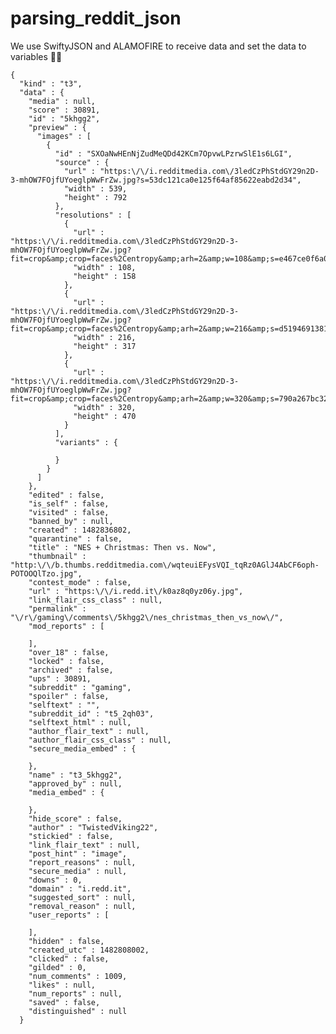 # parsing_reddit_json

We use SwiftyJSON and ALAMOFIRE to receive data and set the data to variables :tada::tada:


    {
      "kind" : "t3",
      "data" : {
        "media" : null,
        "score" : 30891,
        "id" : "5khgg2",
        "preview" : {
          "images" : [
            {
              "id" : "SXOaNwHEnNjZudMeQDd42KCm7OpvwLPzrwSlE1s6LGI",
              "source" : {
                "url" : "https:\/\/i.redditmedia.com\/3ledCzPhStdGY29n2D-3-mhOW7FOjfUYoeglpWwFrZw.jpg?s=53dc121ca0e125f64af85622eabd2d34",
                "width" : 539,
                "height" : 792
              },
              "resolutions" : [
                {
                  "url" : "https:\/\/i.redditmedia.com\/3ledCzPhStdGY29n2D-3-mhOW7FOjfUYoeglpWwFrZw.jpg?fit=crop&amp;crop=faces%2Centropy&amp;arh=2&amp;w=108&amp;s=e467ce0f6a0b55029b9be5db1511ea2c",
                  "width" : 108,
                  "height" : 158
                },
                {
                  "url" : "https:\/\/i.redditmedia.com\/3ledCzPhStdGY29n2D-3-mhOW7FOjfUYoeglpWwFrZw.jpg?fit=crop&amp;crop=faces%2Centropy&amp;arh=2&amp;w=216&amp;s=d51946913810437008f4d0b6aea4c988",
                  "width" : 216,
                  "height" : 317
                },
                {
                  "url" : "https:\/\/i.redditmedia.com\/3ledCzPhStdGY29n2D-3-mhOW7FOjfUYoeglpWwFrZw.jpg?fit=crop&amp;crop=faces%2Centropy&amp;arh=2&amp;w=320&amp;s=790a267bc32b7b429a16605aaefdca6d",
                  "width" : 320,
                  "height" : 470
                }
              ],
              "variants" : {

              }
            }
          ]
        },
        "edited" : false,
        "is_self" : false,
        "visited" : false,
        "banned_by" : null,
        "created" : 1482836802,
        "quarantine" : false,
        "title" : "NES + Christmas: Then vs. Now",
        "thumbnail" : "http:\/\/b.thumbs.redditmedia.com\/wqteuiEFysVQI_tqRz0AGlJ4AbCF6oph-POTOOQlTzo.jpg",
        "contest_mode" : false,
        "url" : "https:\/\/i.redd.it\/k0az8q0yz06y.jpg",
        "link_flair_css_class" : null,
        "permalink" : "\/r\/gaming\/comments\/5khgg2\/nes_christmas_then_vs_now\/",
        "mod_reports" : [

        ],
        "over_18" : false,
        "locked" : false,
        "archived" : false,
        "ups" : 30891,
        "subreddit" : "gaming",
        "spoiler" : false,
        "selftext" : "",
        "subreddit_id" : "t5_2qh03",
        "selftext_html" : null,
        "author_flair_text" : null,
        "author_flair_css_class" : null,
        "secure_media_embed" : {

        },
        "name" : "t3_5khgg2",
        "approved_by" : null,
        "media_embed" : {

        },
        "hide_score" : false,
        "author" : "TwistedViking22",
        "stickied" : false,
        "link_flair_text" : null,
        "post_hint" : "image",
        "report_reasons" : null,
        "secure_media" : null,
        "downs" : 0,
        "domain" : "i.redd.it",
        "suggested_sort" : null,
        "removal_reason" : null,
        "user_reports" : [

        ],
        "hidden" : false,
        "created_utc" : 1482808002,
        "clicked" : false,
        "gilded" : 0,
        "num_comments" : 1009,
        "likes" : null,
        "num_reports" : null,
        "saved" : false,
        "distinguished" : null
      }
